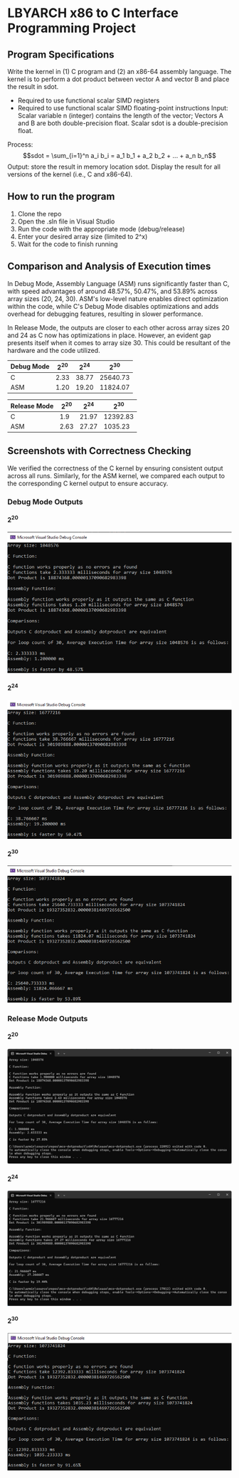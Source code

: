 # LBYARCH x86 to C Interface Programming Project

## Program Specifications
Write the kernel in (1) C program and (2) an x86-64 assembly language. The kernel is to perform a dot product between vector A and vector B and place the result in sdot.
- Required to use functional scalar SIMD registers
- Required to use functional scalar SIMD floating-point instructions
Input: Scalar variable n (integer) contains the length of the vector; Vectors A and B are both double-precision float. Scalar sdot is a double-precision float.

Process: $$sdot = \sum_{i=1}^n a_i b_i = a_1 b_1 + a_2 b_2 + ... + a_n b_n$$
Output: store the result in memory location sdot. Display the result for all versions of the kernel (i.e., C and x86-64).

## How to run the program
1. Clone the repo
2. Open the .sln file in Visual Studio
3. Run the code with the appropriate mode (debug/release)
4. Enter your desired array size (limited to 2^x)
5. Wait for the code to finish running

## Comparison and Analysis of Execution times

In Debug Mode, Assembly Language (ASM) runs significantly faster than C, with speed advantages of around 48.57%, 50.47%, and 53.89% across array sizes (20, 24, 30). ASM's low-level nature enables direct optimization within the code, while C's Debug Mode disables optimizations and adds overhead for debugging features, resulting in slower performance.

In Release Mode, the outputs are closer to each other across array sizes 20 and 24 as C now has optimizations in place. However, an evident gap presents itself when it comes to array size 30. This could be resultant of the hardware and the code utilized.

| Debug Mode | $2^{20}$ | $2^{24}$ | $2^{30}$ |
| --- | --- | --- | --- |
| C | 2.33 | 38.77 | 25640.73 |
| ASM | 1.20 | 19.20 | 11824.07 |

| Release Mode | $2^{20}$ | $2^{24}$ | $2^{30}$ |
| --- | --- | --- | --- |
| C | 1.9 | 21.97 | 12392.83 |
| ASM | 2.63 | 27.27 | 1035.23 |

## Screenshots with Correctness Checking
We verified the correctness of the C kernel by ensuring consistent output across all runs. Similarly, for the ASM kernel, we compared each output to the corresponding C kernel output to ensure accuracy.

### Debug Mode Outputs

#### $2^{20}$
![Screenshot Debug 20](/imgs/Debug20.PNG)

#### $2^{24}$
![Screenshot Debug 24](/imgs/Debug24.PNG)

#### $2^{30}$
![Screenshot Debug 30](/imgs/Debug30.PNG)


### Release Mode Outputs

#### $2^{20}$
![Screenshot Debug 20](/imgs/Release20.png)

#### $2^{24}$
![Screenshot Debug 24](/imgs/Release24.png)

#### $2^{30}$
![Screenshot Debug 30](/imgs/Release30.PNG)


